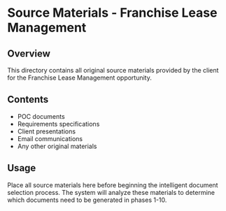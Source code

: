 # Source Materials - Franchise Lease Management

## Overview
This directory contains all original source materials provided by the client for the Franchise Lease Management opportunity.

## Contents
- POC documents
- Requirements specifications
- Client presentations
- Email communications
- Any other original materials

## Usage
Place all source materials here before beginning the intelligent document selection process. The system will analyze these materials to determine which documents need to be generated in phases 1-10.
